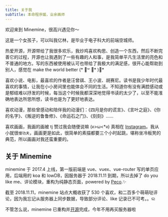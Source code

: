 ```yaml
---
title: 关于我
subTitle: 本命程序媛，业余画师
---
```


欢迎来到 Minemine，很高兴遇见你～

这是一个女孩子，可以叫我亿林，是毕业于电子科大的前端空城师。

热爱开源，开源带给了我很多欢乐，我炒鸡喜欢构思、创造一个东西，然后不断完善它的过程，开源也让我遇到了一些有趣的人和事，是我简单平凡生活里的亮色和不普通的地方。写的东西被使用被认可也带给了我极大的满足感，很开心能帮助到别人，感觉在 make the world better (* ॑꒳ ॑* )⋆*

喜欢小说、电影，最喜欢的作者是汪曾祺、王小波、胡赛尼。读书是我少年时代最喜欢的事情，让我在小小房间里也能体会不同的生活。不知道你有没有满腔感动或是郁结难以抒发的时候，每当这个时候我都深深地觉得书读的太少了，以至不能准确地表达所思所想，读书也是为了更好地表达。

喜欢动漫，那些曾感动和陪伴我的动漫们：《四月是你的谎言》、《言叶之庭》、《你的名字》、《叛逆的鲁鲁修》、《命运石之门》、《刻刻》……

喜欢画画，我画的画被 tj 赞过我会随便说嘛 (ฅ>ω<*ฅ) 真相在 [Instagram](https://www.instagram.com/p/BZBntfmlwzF/)。我从小就很`慢功夫`，画画更是如此，很简单的素描都要三个小时起跳，堪称坐冷板凳的典范，所以画画对我还蛮重要的。

## 关于 Minemine
minemine 于 2017.4 上线，第一版前端是 vue、vuex、vue-router 写的单页应用，后端用的 koa 和 lowDB，因服务器于 2018.11.11 到期，所以去掉了 do you like me、评论模块，重构为纯静态页面，powered by [Peco](https://github.com/upash/peco).✨

截至 2018.11.11，minemine 站点大概收获了 530 个喜欢，和二百多个萌萌哒评论，因为我忘记从服务器上同步数据，导致部分评论、like 记录已不可考。。ଲ

不管怎么说，minemine 已重构并[开源](https://github.com/luyilin/minemine)完成，今年不用再买服务器啦